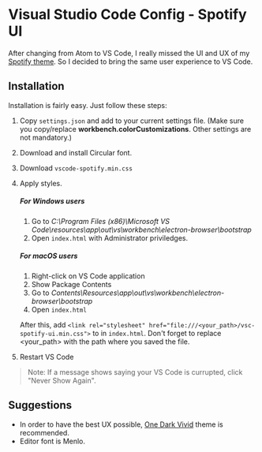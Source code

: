 # Visual Studio Code Config - Spotify UI
After changing from Atom to VS Code, I really missed the UI and UX of my [Spotify theme](https://github.com/joseqmatias/spotify-ui). So I decided to bring the same user experience to VS Code.

## Installation
Installation is fairly easy. Just follow these steps:

1. Copy `settings.json` and add to your current settings file. (Make sure you copy/replace **workbench.colorCustomizations**. Other settings are not mandatory.)
2. Download and install Circular font.
3. Download `vscode-spotify.min.css`
4. Apply styles.

    #####  For Windows users
    1. Go to *C:\Program Files (x86)\Microsoft VS Code\resources\app\out\vs\workbench\electron-browser\bootstrap*
    2. Open `index.html` with Administrator priviledges.

    ##### For macOS users
    1. Right-click on VS Code application
    2. Show Package Contents
    3. Go to *Contents\Resources\app\out\vs\workbench\electron-browser\bootstrap*
    4. Open `index.html`


    After this, add ```<link rel="stylesheet" href="file:///<your_path>/vsc-spotify-ui.min.css">``` to <head> in `index.html`. Don't forget to replace <your_path> with the path where you saved the file.

5. Restart VS Code

> Note: If a message shows saying your VS Code is currupted, click "Never Show Again".

## Suggestions
+ In order to have the best UX possible, [One Dark Vivid](https://marketplace.visualstudio.com/items?itemName=kkozee.theme-one-dark-vivid) theme is recommended.
+ Editor font is Menlo.
